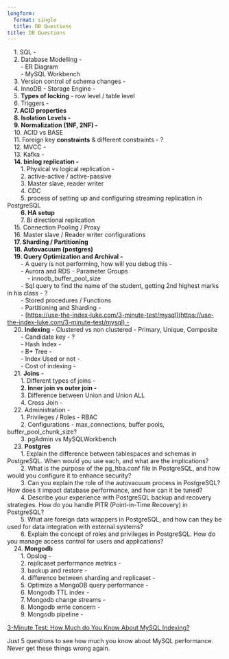 ```yaml
---
longform:
  format: single
  title: DB Questions
title: DB Questions
---
```

    1. SQL -  
    2. Database Modelling -  
        - ER Diagram  
        - MySQL Workbench  
    3. Version control of schema changes -  
    4. InnoDB - Storage Engine -  
    5. **Types of locking** - row level / table level  
    6. Triggers -  
    **7. ACID properties**  
    **8. Isolation Levels -**  
    **9. Normalization (1NF, 2NF) -**  
    10. ACID vs BASE  
    11. Foreign key **constraints** & different constraints - ?  
    12. MVCC -  
    13. Kafka -  
    **14. binlog replication -**  
        1. Physical vs logical replication -  
        2. active-active / active-passive  
        3. Master slave, reader writer  
        4. CDC  
        5. process of setting up and configuring streaming replication in PostgreSQL  
        **6. HA setup**  
        7. Bi directional replication  
    15. Connection Pooling / Proxy  
    16. Master slave / Reader writer configurations  
    **17. Sharding / Partitioning**  
    **18. Autovacuum (postgres)**  
    **19. Query Optimization and Archival -**  
        - A query is not performing, how will you debug this -  
        - Aurora and RDS - Parameter Groups  
            - innodb_buffer_pool_size  
        - Sql query to find the name of the student, getting 2nd highest marks in his class - ?  
        - Stored procedures / Functions  
        - Partitioning and Sharding -  
        - [https://use-the-index-luke.com/3-minute-test/mysql](https://use-the-index-luke.com/3-minute-test/mysql) -  
    20. **Indexing** - Clustered vs non clustered - Primary, Unique, Composite  
        - Candidate key - ?  
        - Hash Index -  
        - B+ Tree -  
        - Index Used or not -  
        - Cost of indexing -  
    21. **Joins** -  
        1. Different types of joins -  
        **2. Inner join vs outer join -**  
        3. Difference between Union and Union ALL  
        4. Cross Join -  
    22. Administration -  
        1. Privileges / Roles - RBAC  
        2. Configurations - max_connections, buffer pools, buffer_pool_chunk_size?  
        3. pgAdmin vs MySQLWorkbench  
    23. **Postgres**  
        1. Explain the difference between tablespaces and schemas in PostgreSQL. When would you use each, and what are the implications?  
        2. What is the purpose of the pg_hba.conf file in PostgreSQL, and how would you configure it to enhance security?  
        3. Can you explain the role of the autovacuum process in PostgreSQL? How does it impact database performance, and how can it be tuned?  
        4. Describe your experience with PostgreSQL backup and recovery strategies. How do you handle PITR (Point-in-Time Recovery) in PostgreSQL?  
        5. What are foreign data wrappers in PostgreSQL, and how can they be used for data integration with external systems?  
        6. Explain the concept of roles and privileges in PostgreSQL. How do you manage access control for users and applications?  
    24. **Mongodb**  
        1. Opslog -  
        2. replicaset performance metrics -  
        3. backup and restore -  
        4. difference between sharding and replicaset -  
        5. Optimize a MongoDB query performance -  
        6. Mongodb TTL index -  
        7. Mongodb change streams -  
        8. Mongodb write concern -  
        9. Mongodb pipeline -


[3-Minute Test: How Much do You Know About MySQL Indexing?](https://use-the-index-luke.com/3-minute-test/mysql)

Just 5 questions to see how much you know about MySQL performance. Never get these things wrong again.